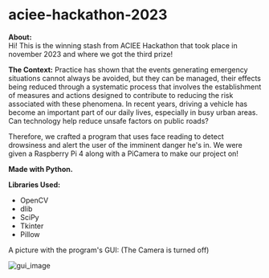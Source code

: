 # aciee-hackathon-2023

**About:** <br />
Hi! This is the winning stash from ACIEE Hackathon that took place in november 2023 and where we got the third prize!

**The Context:** Practice has shown that the events generating emergency situations cannot always be avoided, but they can be managed, their effects being reduced through a systematic process that involves the establishment of measures and actions designed to contribute to reducing the risk associated with these phenomena.
In recent years, driving a vehicle has become an important part of our daily lives, especially in busy urban areas. Can technology help reduce unsafe factors on public roads?

Therefore, we crafted a program that uses face reading to detect drowsiness and alert the user of the imminent danger he's in. We were given a Raspberry Pi 4 along with a PiCamera to make our project on!

**Made with Python.** <br />

**Libraries Used:**
- OpenCV
- dlib
- SciPy
- Tkinter
- Pillow

A picture with the program's GUI: (The Camera is turned off)

![gui_image](https://i.postimg.cc/rwTK5LwJ/image.png)
